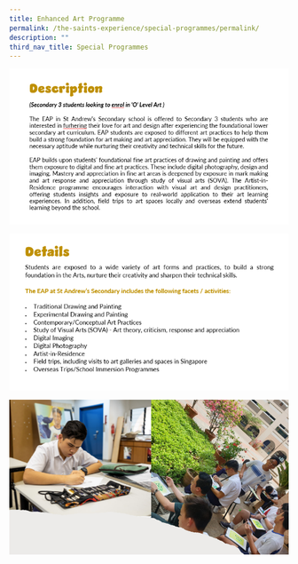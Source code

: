 ```yaml
---
title: Enhanced Art Programme
permalink: /the-saints-experience/special-programmes/permalink/
description: ""
third_nav_title: Special Programmes
---
```



![](/images/EAP/EAP.png)

![](/images/EAP/EAP2.png)

![](/images/EAP/EAP3.png)